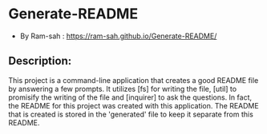 # Generate-README

* By Ram-sah : https://ram-sah.github.io/Generate-README/

## Description: 
This project is a command-line application that creates a good README file by answering a few prompts. It utilizes [fs] for writing the file, [util] to promisify the writing of the file and [inquirer] to ask the questions. In fact, the README for this project was created with this application. The README that is created is stored in the 'generated' file to keep it separate from this README.